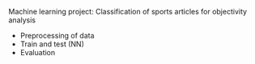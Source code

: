 Machine learning project: Classification of sports articles for objectivity analysis
- Preprocessing of data
- Train and test (NN)
- Evaluation

